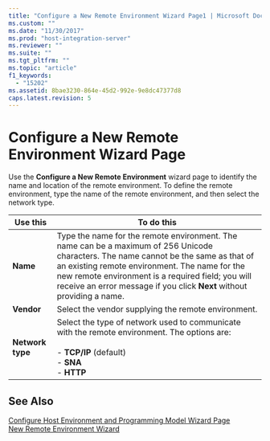 ```yaml
---
title: "Configure a New Remote Environment Wizard Page1 | Microsoft Docs"
ms.custom: ""
ms.date: "11/30/2017"
ms.prod: "host-integration-server"
ms.reviewer: ""
ms.suite: ""
ms.tgt_pltfrm: ""
ms.topic: "article"
f1_keywords: 
  - "15202"
ms.assetid: 8bae3230-864e-45d2-992e-9e8dc47377d8
caps.latest.revision: 5
---
```

# Configure a New Remote Environment Wizard Page
Use the **Configure a New Remote Environment** wizard page to identify the name and location of the remote environment. To define the remote environment, type the name of the remote environment, and then select the network type.  
  
|Use this|To do this|  
|--------------|----------------|  
|**Name**|Type the name for the remote environment. The name can be a maximum of 256 Unicode characters. The name cannot be the same as that of an existing remote environment. The name for the new remote environment is a required field; you will receive an error message if you click **Next** without providing a name.|  
|**Vendor**|Select the vendor supplying the remote environment.|  
|**Network type**|Select the type of network used to communicate with the remote environment. The options are:<br /><br /> -   **TCP/IP** (default)<br />-   **SNA**<br />-   **HTTP**|  
  
## See Also  
 [Configure Host Environment and Programming Model Wizard Page](../core/configure-host-environment-and-programming-model-wizard-page1.md)   
 [New Remote Environment Wizard](../core/new-remote-environment-wizard2.md)